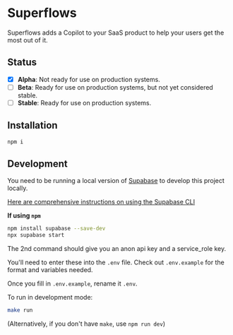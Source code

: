 # Superflows

Superflows adds a Copilot to your SaaS product to help your users get the most out of it.

## Status

- [x] **Alpha**: Not ready for use on production systems.
- [ ] **Beta**: Ready for use on production systems, but not yet considered stable.
- [ ] **Stable**: Ready for use on production systems.

## Installation

```bash
npm i
```

## Development

You need to be running a local version of [Supabase](https://supabase.io) to develop this project locally.

[Here are comprehensive instructions on using the Supabase CLI](https://supabase.com/docs/guides/cli)

**If using `npm`**

```bash
npm install supabase --save-dev
npx supabase start
```
The 2nd command should give you an anon api key and a service_role key.

You'll need to enter these into the `.env` file. Check out `.env.example` for the format and variables needed.

Once you fill in `.env.example`, rename it `.env`.

To run in development mode:

```bash
make run
```

(Alternatively, if you don't have `make`, use `npm run dev`)
